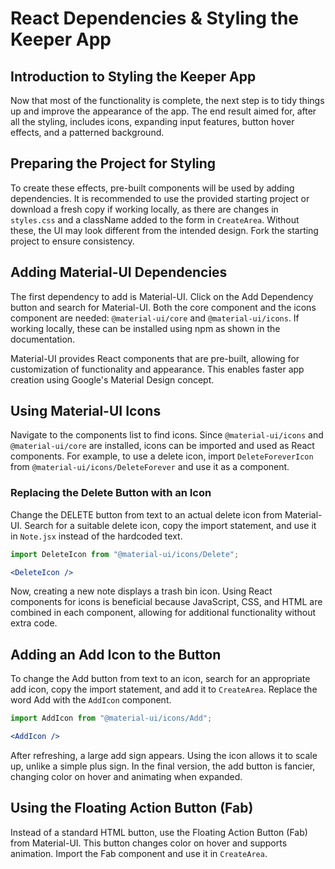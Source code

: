 # React Dependencies & Styling the Keeper App

## Introduction to Styling the Keeper App

Now that most of the functionality is complete, the next step is to tidy things up and improve the appearance of the app. The end result aimed for, after all the styling, includes icons, expanding input features, button hover effects, and a patterned background.

## Preparing the Project for Styling

To create these effects, pre-built components will be used by adding dependencies. It is recommended to use the provided starting project or download a fresh copy if working locally, as there are changes in `styles.css` and a className added to the form in `CreateArea`. Without these, the UI may look different from the intended design. Fork the starting project to ensure consistency.

## Adding Material-UI Dependencies

The first dependency to add is Material-UI. Click on the Add Dependency button and search for Material-UI. Both the core component and the icons component are needed: `@material-ui/core` and `@material-ui/icons`. If working locally, these can be installed using npm as shown in the documentation.

Material-UI provides React components that are pre-built, allowing for customization of functionality and appearance. This enables faster app creation using Google's Material Design concept.

## Using Material-UI Icons

Navigate to the components list to find icons. Since `@material-ui/icons` and `@material-ui/core` are installed, icons can be imported and used as React components. For example, to use a delete icon, import `DeleteForeverIcon` from `@material-ui/icons/DeleteForever` and use it as a component.

### Replacing the Delete Button with an Icon

Change the DELETE button from text to an actual delete icon from Material-UI. Search for a suitable delete icon, copy the import statement, and use it in `Note.jsx` instead of the hardcoded text.

```jsx
import DeleteIcon from "@material-ui/icons/Delete";
```

```jsx
<DeleteIcon />
```

Now, creating a new note displays a trash bin icon. Using React components for icons is beneficial because JavaScript, CSS, and HTML are combined in each component, allowing for additional functionality without extra code.

## Adding an Add Icon to the Button

To change the Add button from text to an icon, search for an appropriate add icon, copy the import statement, and add it to `CreateArea`. Replace the word Add with the `AddIcon` component.

```jsx
import AddIcon from "@material-ui/icons/Add";
```

```jsx
<AddIcon />
```

After refreshing, a large add sign appears. Using the icon allows it to scale up, unlike a simple plus sign. In the final version, the add button is fancier, changing color on hover and animating when expanded.

## Using the Floating Action Button (Fab)

Instead of a standard HTML button, use the Floating Action Button (Fab) from Material-UI. This button changes color on hover and supports animation. Import the Fab component and use it in `CreateArea`.
